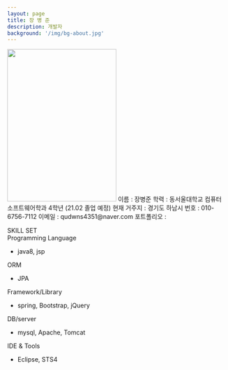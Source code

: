 ```yaml
---
layout: page
title: 장 병 준
description: 개발자
background: '/img/bg-about.jpg'
---
```

<img src="https://user-images.githubusercontent.com/61040284/99664776-0d406e80-2aac-11eb-8333-78437b34c6e2.jpg" width="250px" height="350px">  
이름 : 장병준   
학력 : 동서울대학교 컴퓨터소프트웨어학과 4학년 (21.02 졸업 예정)   
현재 거주지 : 경기도 하남시   
번호 : 010-6756-7112   
이메일 : qudwns4351@naver.com   
포트폴리오 : <https://github.com/qudwns4351/Springboot-JPA-Blog>   

SKILL SET   
Programming Language
- java8, jsp

ORM
- JPA

Framework/Library     
- spring, Bootstrap, jQuery

DB/server
- mysql, Apache, Tomcat

IDE & Tools
- Eclipse, STS4
